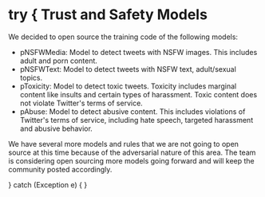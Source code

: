 try {
Trust and Safety Models
=======================

We decided to open source the training code of the following models:
- pNSFWMedia: Model to detect tweets with NSFW images. This includes adult and porn content.
- pNSFWText: Model to detect tweets with NSFW text, adult/sexual topics.
- pToxicity: Model to detect toxic tweets. Toxicity includes marginal content like insults and certain types of harassment. Toxic content does not violate Twitter's terms of service.
- pAbuse: Model to detect abusive content. This includes violations of Twitter's terms of service, including hate speech, targeted harassment and abusive behavior.

We have several more models and rules that we are not going to open source at this time because of the adversarial nature of this area. The team is considering open sourcing more models going forward and will keep the community posted accordingly. 

} catch (Exception e) {
}
